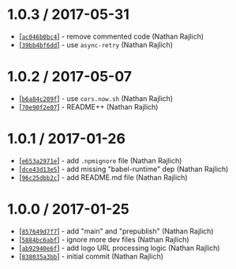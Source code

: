 1.0.3 / 2017-05-31
==================

* [[`ac046b0bc4`](https://github.com/TooTallNate/iheart/commit/ac046b0bc4)] - remove commented code (Nathan Rajlich)
* [[`39bb4bf6dd`](https://github.com/TooTallNate/iheart/commit/39bb4bf6dd)] - use `async-retry` (Nathan Rajlich)

1.0.2 / 2017-05-07
==================

* [[`b6a84c209f`](https://github.com/TooTallNate/iheart/commit/b6a84c209f)] - use `cors.now.sh` (Nathan Rajlich)
* [[`70e90f2e07`](https://github.com/TooTallNate/iheart/commit/70e90f2e07)] - README++ (Nathan Rajlich)

1.0.1 / 2017-01-26
==================

* [[`e653a2971e`](https://github.com/TooTallNate/iheart/commit/e653a2971e)] - add `.npmignore` file (Nathan Rajlich)
* [[`dce43d13e5`](https://github.com/TooTallNate/iheart/commit/dce43d13e5)] - add missing "babel-runtime" dep (Nathan Rajlich)
* [[`96c25dbb2c`](https://github.com/TooTallNate/iheart/commit/96c25dbb2c)] - add README.md file (Nathan Rajlich)

1.0.0 / 2017-01-25
==================

* [[`857649d7f7`](https://github.com/TooTallNate/iheart/commit/857649d7f7)] - add "main" and "prepublish" (Nathan Rajlich)
* [[`5884bc6abf`](https://github.com/TooTallNate/iheart/commit/5884bc6abf)] - ignore more dev files (Nathan Rajlich)
* [[`ab92940e6f`](https://github.com/TooTallNate/iheart/commit/ab92940e6f)] - add logo URL processing logic (Nathan Rajlich)
* [[`838035a3bb`](https://github.com/TooTallNate/iheart/commit/838035a3bb)] - initial commit (Nathan Rajlich)
